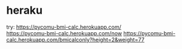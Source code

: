 # heraku
try:
https://pycomu-bmi-calc.herokuapp.com/<br>
https://pycomu-bmi-calc.herokuapp.com/now
https://pycomu-bmi-calc.herokuapp.com/bmicalconly?height=2&weight=77
